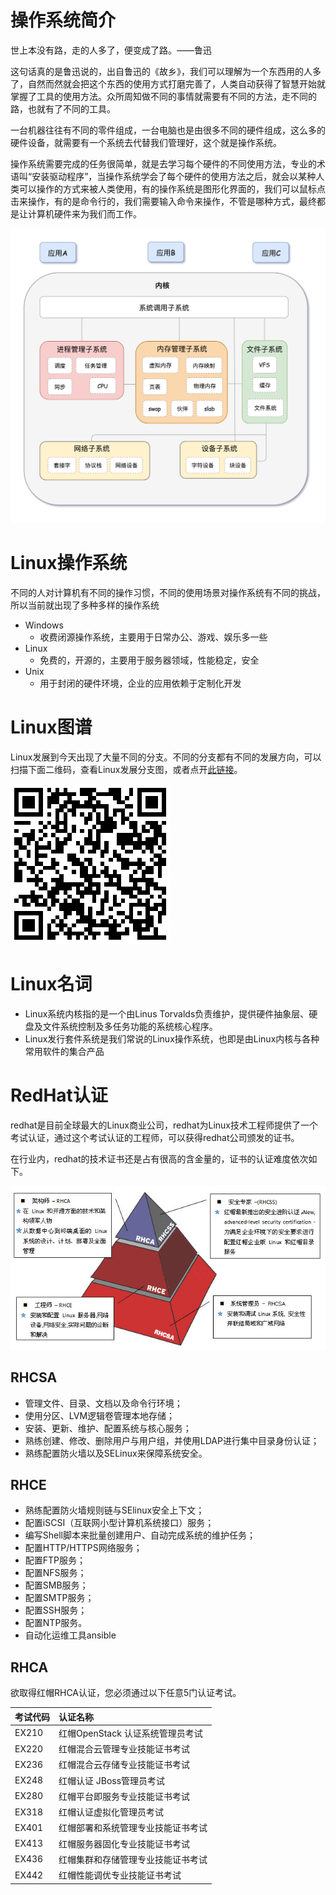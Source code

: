 # 操作系统简介

世上本没有路，走的人多了，便变成了路。——鲁迅

这句话真的是鲁迅说的，出自鲁迅的《故乡》，我们可以理解为一个东西用的人多了，自然而然就会把这个东西的使用方式打磨完善了，人类自动获得了智慧开始就掌握了工具的使用方法。众所周知做不同的事情就需要有不同的方法，走不同的路，也就有了不同的工具。

一台机器往往有不同的零件组成，一台电脑也是由很多不同的硬件组成，这么多的硬件设备，就需要有一个系统去代替我们管理好，这个就是操作系统。

操作系统需要完成的任务很简单，就是去学习每个硬件的不同使用方法，专业的术语叫“安装驱动程序”，当操作系统学会了每个硬件的使用方法之后，就会以某种人类可以操作的方式来被人类使用，有的操作系统是图形化界面的，我们可以鼠标点击来操作，有的是命令行的，我们需要输入命令来操作，不管是哪种方式，最终都是让计算机硬件来为我们而工作。

![img](Linux基础/操作系统简介.png)

# Linux操作系统

不同的人对计算机有不同的操作习惯，不同的使用场景对操作系统有不同的挑战，所以当前就出现了多种多样的操作系统

* Windows
  * 收费闭源操作系统，主要用于日常办公、游戏、娱乐多一些
* Linux
  * 免费的，开源的，主要用于服务器领域，性能稳定，安全
* Unix
  * 用于封闭的硬件环境，企业的应用依赖于定制化开发

# Linux图谱

Linux发展到今天出现了大量不同的分支。不同的分支都有不同的发展方向，可以扫描下面二维码，查看Linux发展分支图，或者点开[此链接](https://user-images.githubusercontent.com/19638095/97118180-e25f3680-1708-11eb-8bef-1ebe025e1374.png)。

![img](Linux基础/Linux发展分支图.png)

# Linux名词

* Linux系统内核指的是一个由Linus Torvalds负责维护，提供硬件抽象层、硬盘及文件系统控制及多任务功能的系统核心程序。
* Linux发行套件系统是我们常说的Linux操作系统，也即是由Linux内核与各种常用软件的集合产品

# RedHat认证

redhat是目前全球最大的Linux商业公司，redhat为Linux技术工程师提供了一个考试认证，通过这个考试认证的工程师，可以获得redhat公司颁发的证书。

在行业内，redhat的技术证书还是占有很高的含金量的，证书的认证难度依次如下。

![img](Linux基础/RedHat认证.png)

## RHCSA

* 管理文件、目录、文档以及命令行环境；
* 使用分区、LVM逻辑卷管理本地存储；
* 安装、更新、维护、配置系统与核心服务；
* 熟练创建、修改、删除用户与用户组，并使用LDAP进行集中目录身份认证；
* 熟练配置防火墙以及SELinux来保障系统安全。

## RHCE

* 熟练配置防火墙规则链与SElinux安全上下文；
* 配置iSCSI（互联网小型计算机系统接口）服务；
* 编写Shell脚本来批量创建用户、自动完成系统的维护任务；
* 配置HTTP/HTTPS网络服务；
* 配置FTP服务；
* 配置NFS服务；
* 配置SMB服务；
* 配置SMTP服务；
* 配置SSH服务；
* 配置NTP服务。
* 自动化运维工具ansible

## RHCA

欲取得红帽RHCA认证，您必须通过以下任意5门认证考试。

| 考试代码 | 认证名称                           |
| :------- | :--------------------------------- |
| EX210    | 红帽OpenStack 认证系统管理员考试   |
| EX220    | 红帽混合云管理专业技能证书考试     |
| EX236    | 红帽混合云存储专业技能证书考试     |
| EX248    | 红帽认证 JBoss管理员考试           |
| EX280    | 红帽平台即服务专业技能证书考试     |
| EX318    | 红帽认证虚拟化管理员考试           |
| EX401    | 红帽部署和系统管理专业技能证书考试 |
| EX413    | 红帽服务器固化专业技能证书考试     |
| EX436    | 红帽集群和存储管理专业技能证书考试 |
| EX442    | 红帽性能调优专业技能证书考试       |

